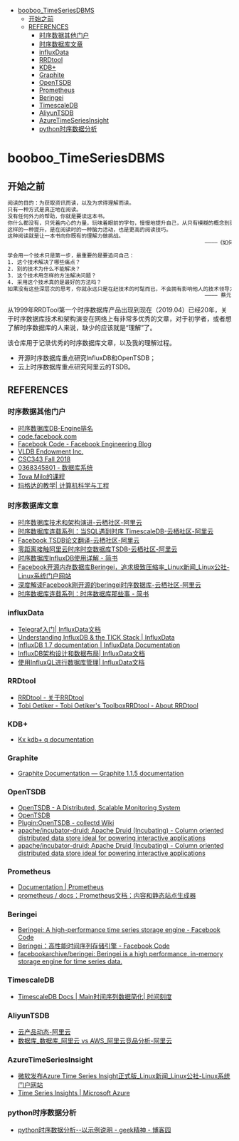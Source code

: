 <!-- TOC depthFrom:1 depthTo:6 withLinks:1 updateOnSave:1 orderedList:0 -->

- [booboo_TimeSeriesDBMS](#boobootimeseriesdbms)
	- [开始之前](#开始之前)
	- [REFERENCES](#references)
		- [时序数据其他门户](#时序数据其他门户)
		- [时序数据库文章](#时序数据库文章)
		- [influxData](#influxdata)
		- [RRDtool](#rrdtool)
		- [KDB+](#kdb)
		- [Graphite](#graphite)
		- [OpenTSDB](#opentsdb)
		- [Prometheus](#prometheus)
		- [Beringei](#beringei)
		- [TimescaleDB](#timescaledb)
		- [AliyunTSDB](#aliyuntsdb)
		- [AzureTimeSeriesInsight](#azuretimeseriesinsight)
		- [python时序数据分析](#python时序数据分析)

<!-- /TOC -->
# booboo_TimeSeriesDBMS

## 开始之前


```bash
阅读的目的：为获取资讯而读，以及为求得理解而读。                                  
只有一种方式是真正地在阅读。
没有任何外力的帮助，你就是要读这本书。
你什么都没有，只凭着内心的力量，玩味着眼前的字句，慢慢地提升自己，从只有模糊的概念到更清楚地理解为止。
这样的一种提升，是在阅读时的一种脑力活动，也是更高的阅读技巧。
这种阅读就是让一本书向你既有的理解力做挑战。
                                                              ————《如何阅读一本书》

学会用一个技术只是第一步，最重要的是要追问自己：
1. 这个技术解决了哪些痛点？ 
2. 别的技术为什么不能解决？ 	
3. 这个技术用怎样的方法解决问题？
4. 采用这个技术真的是最好的方法吗？
如果没有这些深层次的思考，你就永远只是在赶技术的时髦而已，不会拥有影响他人的技术领导力。
                                                              ———— 蔡元楠Google Brain资深工程师
```

从1999年RRDTool第一个时序数据库产品出现到现在（2019.04）已经20年，关于时序数据库技术和架构演变在网络上有非常多优秀的文章，对于初学者，或者想了解时序数据库的人来说，缺少的应该就是“理解”了。

该仓库用于记录优秀的时序数据库文章，以及我的理解过程。

* 开源时序数据库重点研究InfluxDB和OpenTSDB；
* 云上时序数据库重点研究阿里云的TSDB。



## REFERENCES

### 时序数据其他门户

- [时序数据库DB-Engine排名](https://db-engines.com/en/ranking/time+series+dbms)
- [code.facebook.com](https://code.facebook.com/)
- [Facebook Code - Facebook Engineering Blog](https://code.fb.com/)
- [VLDB Endowment Inc.](http://www.vldb.org/)
- [CSC343 Fall 2018](https://www.teach.cs.toronto.edu//~csc343h/winter/fall/)
- [0368345801 - 数据库系统](https://moodle.tau.ac.il/enrol/index.php?id=368345801&lang=en)
- [Tova Milo的课程](http://www.cs.tau.ac.il/~milo/courses/)
- [玛格达的教学| 计算机科学与工程](https://www.cs.washington.edu/people/faculty/magda/teaching)

### 时序数据库文章

- [时序数据库技术和架构演进-云栖社区-阿里云](https://yq.aliyun.com/articles/692580?spm=a2c4e.11153959.teamhomeleft.68.15f75f72VWCFDU)
- [时序数据库连载系列：当SQL遇到时序 TimescaleDB-云栖社区-阿里云](https://yq.aliyun.com/articles/690676?spm=a2c4e.11153959.teamhomeleft.145.15f75f72VWCFDU)
- [Facebook TSDB论文翻译-云栖社区-阿里云](https://yq.aliyun.com/articles/174535?spm=a2c4e.11153959.teamhomeleft.212.15f75f72VWCFDU)
- [零距离接触阿里云时序时空数据库TSDB-云栖社区-阿里云](https://yq.aliyun.com/articles/679428?spm=a2c4e.11153940.blogrightarea174535.14.39767346N2eXi7)
- [时序数据库InfluxDB使用详解 - 简书](https://www.jianshu.com/p/a1344ca86e9b)
- [Facebook开源内存数据库Beringei，追求极致压缩率_Linux新闻_Linux公社-Linux系统门户网站](https://www.linuxidc.com/Linux/2017-02/140563.htm)
- [深度解读Facebook刚开源的beringei时序数据库-云栖社区-阿里云](https://yq.aliyun.com/articles/69354?spm=5176.8278999.602941.2)
- [时序数据库连载系列：时序数据库那些事 - 简书](https://www.jianshu.com/p/75f892a85a03)



### influxData

- [Telegraf入门| InfluxData文档](https://docs.influxdata.com/telegraf/v1.10/introduction/getting-started/)
- [Understanding InfluxDB & the TICK Stack | InfluxData](https://www.influxdata.com/time-series-platform/influxdb/)
- [InfluxDB 1.7 documentation | InfluxData Documentation](https://docs.influxdata.com/influxdb/v1.7/)
- [InfluxDB架构设计和数据布局| InfluxData文档](https://docs.influxdata.com/influxdb/v1.7/concepts/schema_and_data_layout/)
- [使用InfluxQL进行数据库管理| InfluxData文档](https://docs.influxdata.com/influxdb/v1.7/query_language/database_management/)

### RRDtool

- [RRDtool - 关于RRDtool](https://oss.oetiker.ch/rrdtool/index.en.html)
- [Tobi Oetiker - Tobi Oetiker's Toolbox](https://tobi.oetiker.ch/hp/)[RRDtool - About RRDtool](https://oss.oetiker.ch/rrdtool/)

### KDB+

- [Kx kdb+ q documentation](https://code.kx.com/v2/)

### Graphite

- [Graphite Documentation — Graphite 1.1.5 documentation](https://graphite.readthedocs.io/en/latest/)

### OpenTSDB

- [OpenTSDB - A Distributed, Scalable Monitoring System](http://opentsdb.net/)
- [OpenTSDB](https://github.com/OpenTSDB)
- [Plugin:OpenTSDB - collectd Wiki](https://collectd.org/wiki/index.php/Plugin:OpenTSDB)
- [apache/incubator-druid: Apache Druid (Incubating) - Column oriented distributed data store ideal for powering interactive applications](https://github.com/apache/incubator-druid/)
- [apache/incubator-druid: Apache Druid (Incubating) - Column oriented distributed data store ideal for powering interactive applications](https://github.com/apache/incubator-druid)

### Prometheus

- [Documentation | Prometheus](https://prometheus.io/docs/)
- [prometheus / docs：Prometheus文档：内容和静态站点生成器](https://github.com/prometheus/docs#contributing-changes)

### Beringei

- [Beringei: A high-performance time series storage engine - Facebook Code](https://code.fb.com/core-data/beringei-a-high-performance-time-series-storage-engine/?utm_source=tuicool&utm_medium=referral)
- [Beringei：高性能时间序列存储引擎 - Facebook Code](https://code.fb.com/core-data/beringei-a-high-performance-time-series-storage-engine/?s=Beringei)
- [facebookarchive/beringei: Beringei is a high performance, in-memory storage engine for time series data.](https://github.com/facebookarchive/beringei)

### TimescaleDB

- [TimescaleDB Docs | Main](https://docs.timescale.com/v1.2/main)[时间序列数据简化| 时间刻度](https://www.timescale.com/)

### AliyunTSDB

- [云产品动态-阿里云](https://cn.aliyun.com/product/new?spm=5176.149792.1266089.211view.36a534e2nTftt4&category=203&product=167)
- [数据库_数据库_阿里云 vs AWS_阿里云竞品分析-阿里云](https://help.aliyun.com/knowledge_detail/74270.html)

### AzureTimeSeriesInsight

- [微软发布Azure Time Series Insight正式版_Linux新闻_Linux公社-Linux系统门户网站](https://www.linuxidc.com/Linux/2017-11/148929.htm)
- [Time Series Insights | Microsoft Azure](https://azure.microsoft.com/en-us/services/time-series-insights/)


### python时序数据分析

- [python时序数据分析--以示例说明 - geek精神 - 博客园](https://www.cnblogs.com/bradleon/p/6832867.html)
